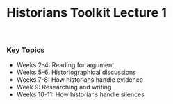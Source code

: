 # Historians Toolkit Lecture 1

</br>

### Key Topics

- Weeks 2-4: Reading for argument
- Weeks 5-6: Historiographical discussions
- Weeks 7-8: How historians handle evidence
- Week 9: Researching and writing
- Weeks 10-11: How historians handle silences